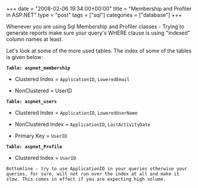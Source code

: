 +++
date = "2008-02-06 19:34:00+00:00"
title = "Membership and Profiler in ASP.NET"
type = "post"
tags = ["sql"]
categories = ["database"]
+++


Whenever you are using Sql Membership and Profiler classes - Trying to generate reports make sure your query's WHERE clause is using "indexed" column names at least.

 

Let's look at some of the more used tables. The index of some of the tables is given below:

 

**`Table: aspnet_membership`**

 

  
  * Clustered Index = `ApplicationID`, `LoweredEmail`
   
  * NonClustered = UserID
 

**`Table: aspnet_users`**

 

  
  * Clustered Index = `ApplicationID`, `LoweredUserName`
   
  * NonClustered Index = `ApplicationID`, `LastActivityDate`
   
  * Primary Key = `UserID `
 

**`Table: aspnet_Profile`**

 

  
  * Clustered Index = `UserID `
 

`Bottomline - try to use ApplicationID in your queries otherwise your queries, for sure, will not run over the index at all and make it slow. This comes in effect if you are expecting high volume. `
